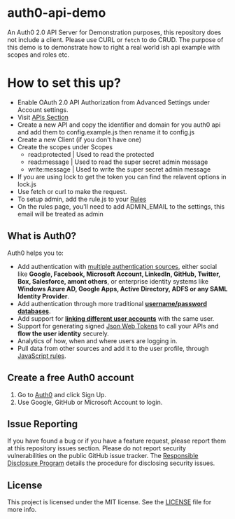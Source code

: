 # auth0-api-demo
An Auth0 2.0 API Server for Demonstration purposes, this repository does not include a client. Please use CURL or `fetch` to do CRUD. The purpose 
of this demo is to demonstrate how to right a real world ish api example with scopes and roles etc.

# How to set this up?

- Enable OAuth 2.0 API Authorization from Advanced Settings under Account settings.
- Visit [APIs Section](https://manage.auth0.com/#/apis)
- Create a new API and copy the identifier and domain for you auth0 api and add them to config.example.js then rename it to config.js
- Create a new Client (if you don't have one)
- Create the scopes under Scopes 
    - read:protected | Used to read the protected  
    - read:message   | Used to read the super secret admin message 
    - write:message  | Used to write the super secret admin message 
- If you are using lock to get the token you can find the relavent options in lock.js 
- Use fetch or curl to make the request. 
- To setup admin, add the rule.js to your [Rules](https://manage.auth0.com/#/rules)
- On the rules page, you'll need to add ADMIN_EMAIL to the settings, this email will be treated as admin

## What is Auth0?

Auth0 helps you to:

* Add authentication with [multiple authentication sources](https://docs.auth0.com/identityproviders), either social like **Google, Facebook, Microsoft Account, LinkedIn, GitHub, Twitter, Box, Salesforce, amont others**, or enterprise identity systems like **Windows Azure AD, Google Apps, Active Directory, ADFS or any SAML Identity Provider**.
* Add authentication through more traditional **[username/password databases](https://docs.auth0.com/mysql-connection-tutorial)**.
* Add support for **[linking different user accounts](https://docs.auth0.com/link-accounts)** with the same user.
* Support for generating signed [Json Web Tokens](https://docs.auth0.com/jwt) to call your APIs and **flow the user identity** securely.
* Analytics of how, when and where users are logging in.
* Pull data from other sources and add it to the user profile, through [JavaScript rules](https://docs.auth0.com/rules).

## Create a free Auth0 account

1. Go to [Auth0](https://auth0.com/signup) and click Sign Up.
2. Use Google, GitHub or Microsoft Account to login.

## Issue Reporting

If you have found a bug or if you have a feature request, please report them at this repository issues section. Please do not report security vulnerabilities on the public GitHub issue tracker. The [Responsible Disclosure Program](https://auth0.com/whitehat) details the procedure for disclosing security issues.

## License

This project is licensed under the MIT license. See the [LICENSE](LICENSE.txt) file for more info.